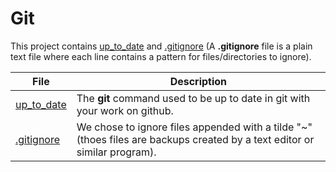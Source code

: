 # Git

This project contains [up_to_date](https://github.com/Jenni-Foued/holbertonschool-zero_day/blob/master/0x03-git/up_to_date) and [.gitignore](https://github.com/Jenni-Foued/holbertonschool-zero_day/blob/master/0x03-git/.gitignore) (A **.gitignore** file is a plain text file where each line contains a pattern for files/directories to ignore).

**File** | **Description**
--- | ---
[up_to_date](https://github.com/Jenni-Foued/holbertonschool-zero_day/blob/master/0x03-git/up_to_date) | The **git** command used to be up to date in git with your work on github.
[.gitignore](https://github.com/Jenni-Foued/holbertonschool-zero_day/blob/master/0x03-git/.gitignore) | We chose to ignore files appended with a tilde "~"(thoes files are backups created by a text editor or similar program).